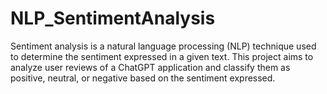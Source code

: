 # NLP_SentimentAnalysis
Sentiment analysis is a natural language processing (NLP) technique used to determine the sentiment expressed in a given text. This project aims to analyze user reviews of a ChatGPT application and classify them as positive, neutral, or negative based on the sentiment expressed.
